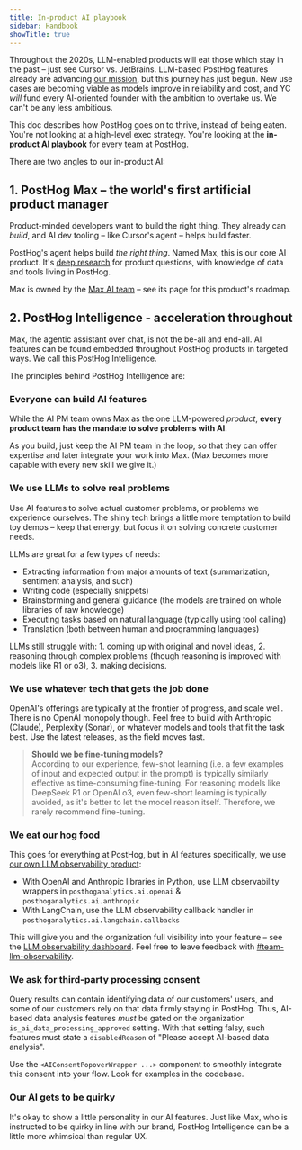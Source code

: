 ```yaml
---
title: In-product AI playbook
sidebar: Handbook
showTitle: true
---
```


Throughout the 2020s, LLM-enabled products will eat those which stay in the past – just see Cursor vs. JetBrains. LLM-based PostHog features already are advancing [our mission](/handbook/why-does-posthog-exist), but this journey has just begun. New use cases are becoming viable as models improve in reliability and cost, and YC _will_ fund every AI-oriented founder with the ambition to overtake us. We can't be any less ambitious.

This doc describes how PostHog goes on to thrive, instead of being eaten. You're not looking at a high-level exec strategy. You're looking at the **in-product AI playbook** for every team at PostHog.

There are two angles to our in-product AI:

## 1. PostHog Max – the world's first artificial product manager

Product-minded developers want to build the right thing. They already can _build_, and AI dev tooling – like Cursor's agent – helps build faster.

PostHog's agent helps build _the right thing_. Named Max, this is our core AI product. It's [deep research](https://openai.com/index/introducing-deep-research/) for product questions, with knowledge of data and tools living in PostHog.

Max is owned by the [Max AI team](/teams/max-ai) – see its page for this product's roadmap.

## 2. PostHog Intelligence - acceleration throughout

Max, the agentic assistant over chat, is not the be-all and end-all. AI features can be found embedded throughout PostHog products in targeted ways. We call this PostHog Intelligence.

The principles behind PostHog Intelligence are:

### Everyone can build AI features

While the AI PM team owns Max as the one LLM-powered _product_, **every product team has the mandate to solve problems with AI**.

As you build, just keep the AI PM team in the loop, so that they can offer expertise and later integrate your work into Max. (Max becomes more capable with every new skill we give it.)

### We use LLMs to solve real problems

Use AI features to solve actual customer problems, or problems we experience ourselves. The shiny tech brings a little more temptation to build toy demos – keep that energy, but focus it on solving concrete customer needs.

LLMs are great for a few types of needs:

- Extracting information from major amounts of text (summarization, sentiment analysis, and such)
- Writing code (especially snippets)
- Brainstorming and general guidance (the models are trained on whole libraries of raw knowledge)
- Executing tasks based on natural language (typically using tool calling)
- Translation (both between human and programming languages)

LLMs still struggle with: 1. coming up with original and novel ideas, 2. reasoning through complex problems (though reasoning is improved with models like R1 or o3), 3. making decisions.

### We use whatever tech that gets the job done

OpenAI's offerings are typically at the frontier of progress, and scale well. There is no OpenAI monopoly though. Feel free to build with Anthropic (Claude), Perplexity (Sonar), or whatever models and tools that fit the task best. Use the latest releases, as the field moves fast.

> **Should we be fine-tuning models?**  
> According to our experience, few-shot learning (i.e. a few examples of input and expected output in the prompt) is typically similarly effective as time-consuming fine-tuning. For reasoning models like DeepSeek R1 or OpenAI o3, even few-short learning is typically avoided, as it's better to let the model reason itself. Therefore, we rarely recommend fine-tuning.

### We eat our hog food

This goes for everything at PostHog, but in AI features specifically, we use [our own LLM observability product](https://posthog.com/docs/ai-engineering/observability):

- With OpenAI and Anthropic libraries in Python, use LLM observability wrappers in `posthoganalytics.ai.openai` & `posthoganalytics.ai.anthropic`
- With LangChain, use the LLM observability callback handler in `posthoganalytics.ai.langchain.callbacks`

This will give you and the organization full visibility into your feature – see the [LLM observability dashboard](https://us.posthog.com/project/2/llm-observability). Feel free to leave feedback with [#team-llm-observability](https://posthog.slack.com/archives/C087XQ7K9K7).

### We ask for third-party processing consent

Query results can contain identifying data of our customers' users, and some of our customers rely on that data firmly staying in PostHog. Thus, AI-based data analysis features _must_ be gated on the organization `is_ai_data_processing_approved` setting. With that setting falsy, such features must state a `disabledReason` of "Please accept AI-based data analysis".

Use the `<AIConsentPopoverWrapper ...>` component to smoothly integrate this consent into your flow. Look for examples in the codebase.

### Our AI gets to be quirky

It's okay to show a little personality in our AI features. Just like Max, who is instructed to be quirky in line with our brand, PostHog Intelligence can be a little more whimsical than regular UX.
